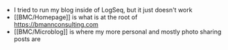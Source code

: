- I tried to run my blog inside of LogSeq, but it just doesn't work
- [[BMC/Homepage]] is what is at the root of https://bmannconsulting.com
- [[BMC/Microblog]] is where my more personal and mostly photo sharing posts are